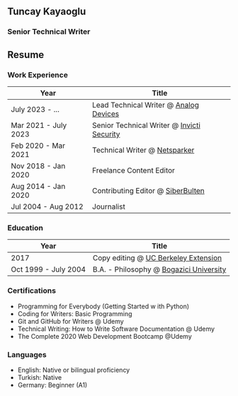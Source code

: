 ## Tuncay Kayaoglu
### Senior Technical Writer

## Resume

### Work Experience
| Year | Title |
| ---- | ---- |
|July 2023 - ...	| Lead Technical Writer @ [Analog Devices](https://www.analog.com)|
|Mar 2021 - July 2023	| Senior Technical Writer @ [Invicti Security](https://www.invicti.com)|
|Feb 2020 - Mar 2021 | Technical Writer @ [Netsparker](https://www.netsparker.com)|
|Nov 2018 - Jan 2020 | Freelance Content Editor |
|Aug 2014 - Jan 2020 | Contributing Editor @ [SiberBulten](http://siberbulten.com) |
|Jul 2004 - Aug 2012 | Journalist |

### Education
| Year | Title |
| ---- | ---- |
|2017 | Copy editing @ [UC Berkeley Extension](https://extension.berkeley.edu/) |
|Oct 1999 - July 2004 | B.A. - Philosophy @ [Bogazici University](https://www.boun.edu.tr) |	

### Certifications
* Programming for Everybody (Getting Started w ith Python)
* Coding for Writers: Basic Programming
* Git and GitHub for Writers @ Udemy
* Technical Writing: How to Write Software Documentation @ Udemy
* The Complete 2020 Web Development Bootcamp @Udemy

### Languages
* English: Native or bilingual proficiency
* Turkish: Native
* Germany:  Beginner (A1)
